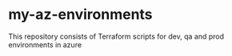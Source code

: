 # my-az-environments
This repository consists of Terraform scripts for dev, qa and prod environments in azure
